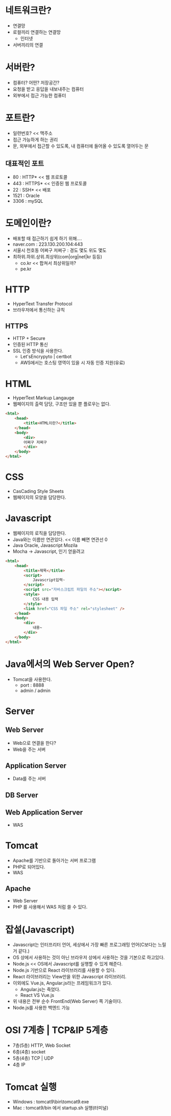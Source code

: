 # 네트워크란?
- 연결망
- 로컬끼리 연결하는 연결망
  - 인터넷
- 서버끼리의 연결

# 서버란?
- 컴퓨터? 어떤? 저장공간?
- 요청을 받고 응답을 내보내주는 컴퓨터
- 외부에서 접근 가능한 컴퓨터

# 포트란?
- 일련번호? << 맥주소
- 접근 가능하게 하는 권리
- 문, 외부에서 접근할 수 있도록, 내 컴퓨터에 들어올 수 있도록 열어두는 문

## 대표적인 포트
- 80 : HTTP* << 웹 프로토콜
- 443 : HTTPS* << 인증된 웹 프로토콜
- 22 : SSH* << 배포
- 1521 : Oracle
- 3306 : mySQL

# 도메인이란?
- 배포할 때 접근하기 쉽게 하기 위해....
- naver.com : 223.130.200.104:443
- 서울시 천호동 어쩌구 저쩌구 : 경도 몇도 위도 몇도
- 최하위.하위.상위.최상위(com|org|net|kr 등등)
  - co.kr << 합쳐서 최상위일까?
  - pe.kr

# HTTP
- HyperText Transfer Protocol
- 브라우저에서 통신하는 규칙

## HTTPS
- HTTP + Secure
- 인증된 HTTP 통신
- SSL 인증 방식을 사용한다.
  - Let'sEncrypyto | certbot
  - AWS에서는 호스팅 영역이 있을 시 자동 인증 지원(유료)

# HTML
- HyperText Markup Langauge
- 웹페이지의 출력 담당, 구조만 있을 뿐 플로우는 없다.

```html
<html>
	<head>
		<title>HTML이란?</title>
	</head>
	<body>
		<div>
		어쩌구 저쩌구
		</div>
	</body>
</html>
```

# CSS
- CasCading Style Sheets
- 웹페이지의 모양을 담당한다.

# Javascript
- 웹페이지의 로직을 담당한다.
- Java와는 이름만 연관있다. << 이름 빼면 연관선 0
- Java Oracle, Javascript Mozila
- Mocha -> Javascript, 인기 얻을려고

```html
<html>
	<head>
		<title>제목</title>
		<script>
			Javascript입력~
		</script>
		<script src="자바스크립트 파일의 주소"></script>
		<style>
			CSS 내용 입력
		</style>
		<link href="CSS 파일 주소" rel="stylesheet" />
	</head>
	<body>
		<div>
			내용~
		</div>
	</body>
</html>
```

# Java에서의 Web Server Open?
- Tomcat을 사용한다.
  - port : 8888
  - admin / admin

# Server
## Web Server
- Web으로 연결을 한다?
- Web을 주는 서버

## Application Server
- Data를 주는 서버

## DB Server

## Web Application Server
- WAS

# Tomcat
- Apache를 기반으로 돌아가는 서버 프로그램
- PHP로 되어있다.
- WAS

## Apache
- Web Server
- PHP 를 사용해서 WAS 처럼 쓸 수 있다.

# 잡설(Javascript)
- Javascript는 인터프리터 언어, 세상에서 가장 빠른 프로그래밍 언어(C보다는 느릴 거 같다.)
- OS 상에서 사용하는 것이 아닌 브라우저 상에서 사용하는 것을 기본으로 하고있다.
- Node.js << OS에서 Javascript를 실행할 수 있게 해준다.
- Node.js 기반으로 React 라이브러리를 사용할 수 있다.
- React 라이브러리는 View만을 위한 Javascript 라이브러리.
- 이외에도 Vue.js, Angular.js라는 프레임워크가 있다.
  - Angular.js는 죽었다.
  - React VS Vue.js
- 위 내용은 전부 순수 FrontEnd(Web Server) 쪽 기술이다.
- Node.js를 사용한 백엔드 가능

# OSI 7계층 | TCP&IP 5계층
- 7층(5층) HTTP, Web Socket
- 6층(4층) socket
- 5층(4층) TCP | UDP
- 4층 IP

# Tomcat 실행
- Windows : tomcat9\bin\tomcat9.exe
- Mac : tomcat9/bin 에서 startup.sh 실행(터미널)




